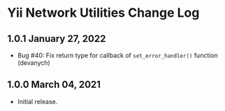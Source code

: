 # Yii Network Utilities Change Log

## 1.0.1 January 27, 2022

- Bug #40: Fix return type for callback of `set_error_handler()` function (devanych)

## 1.0.0 March 04, 2021

- Initial release.
